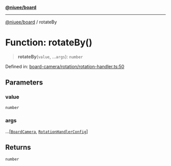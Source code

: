 [**@niuee/board**](../README.md)

***

[@niuee/board](../globals.md) / rotateBy

# Function: rotateBy()

> **rotateBy**(`value`, ...`args`): `number`

Defined in: [board-camera/rotation/rotation-handler.ts:50](https://github.com/niuee/board/blob/cc09a87e934160adef876c4e11d51fd97e78653d/src/board-camera/rotation/rotation-handler.ts#L50)

## Parameters

### value

`number`

### args

...\[[`BoardCamera`](../interfaces/BoardCamera.md), [`RotationHandlerConfig`](../type-aliases/RotationHandlerConfig.md)\]

## Returns

`number`
